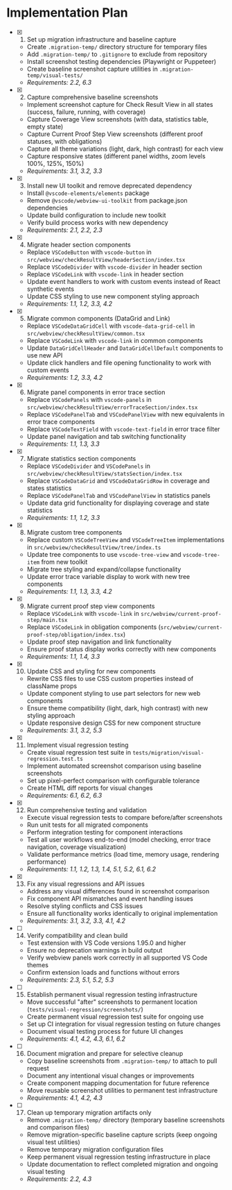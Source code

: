 # Implementation Plan

- [x] 1. Set up migration infrastructure and baseline capture
  - Create `.migration-temp/` directory structure for temporary files
  - Add `.migration-temp/` to `.gitignore` to exclude from repository
  - Install screenshot testing dependencies (Playwright or Puppeteer)
  - Create baseline screenshot capture utilities in `.migration-temp/visual-tests/`
  - _Requirements: 2.2, 6.3_

- [x] 2. Capture comprehensive baseline screenshots
  - Implement screenshot capture for Check Result View in all states (success, failure, running, with coverage)
  - Capture Coverage View screenshots (with data, statistics table, empty state)
  - Capture Current Proof Step View screenshots (different proof statuses, with obligations)
  - Capture all theme variations (light, dark, high contrast) for each view
  - Capture responsive states (different panel widths, zoom levels 100%, 125%, 150%)
  - _Requirements: 3.1, 3.2, 3.3_

- [x] 3. Install new UI toolkit and remove deprecated dependency
  - Install `@vscode-elements/elements` package
  - Remove `@vscode/webview-ui-toolkit` from package.json dependencies
  - Update build configuration to include new toolkit
  - Verify build process works with new dependency
  - _Requirements: 2.1, 2.2, 2.3_

- [x] 4. Migrate header section components
  - Replace `VSCodeButton` with `vscode-button` in `src/webview/checkResultView/headerSection/index.tsx`
  - Replace `VSCodeDivider` with `vscode-divider` in header section
  - Replace `VSCodeLink` with `vscode-link` in header section
  - Update event handlers to work with custom events instead of React synthetic events
  - Update CSS styling to use new component styling approach
  - _Requirements: 1.1, 1.2, 3.3, 4.2_

- [x] 5. Migrate common components (DataGrid and Link)
  - Replace `VSCodeDataGridCell` with `vscode-data-grid-cell` in `src/webview/checkResultView/common.tsx`
  - Replace `VSCodeLink` with `vscode-link` in common components
  - Update `DataGridCellHeader` and `DataGridCellDefault` components to use new API
  - Update click handlers and file opening functionality to work with custom events
  - _Requirements: 1.2, 3.3, 4.2_

- [x] 6. Migrate panel components in error trace section
  - Replace `VSCodePanels` with `vscode-panels` in `src/webview/checkResultView/errorTraceSection/index.tsx`
  - Replace `VSCodePanelTab` and `VSCodePanelView` with new equivalents in error trace components
  - Replace `VSCodeTextField` with `vscode-text-field` in error trace filter
  - Update panel navigation and tab switching functionality
  - _Requirements: 1.1, 1.3, 3.3_

- [x] 7. Migrate statistics section components
  - Replace `VSCodeDivider` and `VSCodePanels` in `src/webview/checkResultView/statsSection/index.tsx`
  - Replace `VSCodeDataGrid` and `VSCodeDataGridRow` in coverage and states statistics
  - Replace `VSCodePanelTab` and `VSCodePanelView` in statistics panels
  - Update data grid functionality for displaying coverage and state statistics
  - _Requirements: 1.1, 1.2, 3.3_

- [x] 8. Migrate custom tree components
  - Replace custom `VSCodeTreeView` and `VSCodeTreeItem` implementations in `src/webview/checkResultView/tree/index.ts`
  - Update tree components to use `vscode-tree-view` and `vscode-tree-item` from new toolkit
  - Migrate tree styling and expand/collapse functionality
  - Update error trace variable display to work with new tree components
  - _Requirements: 1.1, 1.3, 3.3, 4.2_

- [x] 9. Migrate current proof step view components
  - Replace `VSCodeLink` with `vscode-link` in `src/webview/current-proof-step/main.tsx`
  - Replace `VSCodeLink` in obligation components (`src/webview/current-proof-step/obligation/index.tsx`)
  - Update proof step navigation and link functionality
  - Ensure proof status display works correctly with new components
  - _Requirements: 1.1, 1.4, 3.3_

- [x] 10. Update CSS and styling for new components
  - Rewrite CSS files to use CSS custom properties instead of className props
  - Update component styling to use part selectors for new web components
  - Ensure theme compatibility (light, dark, high contrast) with new styling approach
  - Update responsive design CSS for new component structure
  - _Requirements: 3.1, 3.2, 5.3_

- [x] 11. Implement visual regression testing
  - Create visual regression test suite in `tests/migration/visual-regression.test.ts`
  - Implement automated screenshot comparison using baseline screenshots
  - Set up pixel-perfect comparison with configurable tolerance
  - Create HTML diff reports for visual changes
  - _Requirements: 6.1, 6.2, 6.3_

- [x] 12. Run comprehensive testing and validation
  - Execute visual regression tests to compare before/after screenshots
  - Run unit tests for all migrated components
  - Perform integration testing for component interactions
  - Test all user workflows end-to-end (model checking, error trace navigation, coverage visualization)
  - Validate performance metrics (load time, memory usage, rendering performance)
  - _Requirements: 1.1, 1.2, 1.3, 1.4, 5.1, 5.2, 6.1, 6.2_

- [x] 13. Fix any visual regressions and API issues
  - Address any visual differences found in screenshot comparison
  - Fix component API mismatches and event handling issues
  - Resolve styling conflicts and CSS issues
  - Ensure all functionality works identically to original implementation
  - _Requirements: 3.1, 3.2, 3.3, 4.1, 4.2_

- [ ] 14. Verify compatibility and clean build
  - Test extension with VS Code versions 1.95.0 and higher
  - Ensure no deprecation warnings in build output
  - Verify webview panels work correctly in all supported VS Code themes
  - Confirm extension loads and functions without errors
  - _Requirements: 2.3, 5.1, 5.2, 5.3_

- [ ] 15. Establish permanent visual regression testing infrastructure
  - Move successful "after" screenshots to permanent location (`tests/visual-regression/screenshots/`)
  - Create permanent visual regression test suite for ongoing use
  - Set up CI integration for visual regression testing on future changes
  - Document visual testing process for future UI changes
  - _Requirements: 4.1, 4.2, 4.3, 6.1, 6.2_

- [ ] 16. Document migration and prepare for selective cleanup
  - Copy baseline screenshots from `.migration-temp/` to attach to pull request
  - Document any intentional visual changes or improvements
  - Create component mapping documentation for future reference
  - Move reusable screenshot utilities to permanent test infrastructure
  - _Requirements: 4.1, 4.2, 4.3_

- [ ] 17. Clean up temporary migration artifacts only
  - Remove `.migration-temp/` directory (temporary baseline screenshots and comparison files)
  - Remove migration-specific baseline capture scripts (keep ongoing visual test utilities)
  - Remove temporary migration configuration files
  - Keep permanent visual regression testing infrastructure in place
  - Update documentation to reflect completed migration and ongoing visual testing
  - _Requirements: 2.2, 4.3_